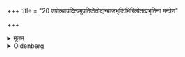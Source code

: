 +++
title = "20 उपोत्थायदित्यमुपतिष्ठेतोद्यन्भ्राजभृष्टिभिरित्येतत्प्रभृतिना मन्त्रेण"

+++

<details><summary>मूलम्</summary>

उपोत्थायदित्यमुपतिष्ठेतोद्यन्भ्राजभृष्टिभिरित्येतत्प्रभृतिना मन्त्रेण २०
</details>

<details><summary>Oldenberg</summary>

20. He then should rise and should worship the sun with the Mantra, 'Rising with (the Maruts) who bear shining spears' (ibid. 6-9), &c.
</details>
